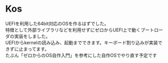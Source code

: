 # Kos
UEFIを利用した64bit対応のOSを作るはずでした。  
特徴として外部ライブラリなどを利用せずにゼロからUEFI上で動くブートローダの実装をしました。  
UEFIからkernelの読み込み、起動までできます。キーボード割り込みが実装できずに止まってます。  
たぶん「ゼロからのOS自作入門」を参考にした自作OSでやり直す予定です


